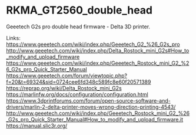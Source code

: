# RKMA_GT2560_double_head
Geeetech G2s pro double head firmware - Delta 3D printer.

Links:
https://www.geeetech.com/wiki/index.php/Geeetech_G2_%26_G2s_pro
http://www.geeetech.com/wiki/index.php/Delta_Rostock_mini_G2s#How_to_modify_and_upload_firmware
https://www.geeetech.com/wiki/index.php/Geeetech_Rostock_mini_G2_%26_G2s_pro_Quick_Starter_Manual
https://www.geeetech.com/forum/viewtopic.php?f=20&t=69324&sid=0724cee6fd348c589fc8e60f20571389
https://reprap.org/wiki/Delta_Rostock_mini_G2s
https://marlinfw.org/docs/configuration/configuration.html
https://www.3dprintforums.com/forum/open-source-software-and-drivers/marlin-2-delta-printer-moves-wrong-direction-printing-4543/
http://www.geeetech.com/wiki/index.php/Geeetech_Rostock_mini_G2_%26_G2s_pro_Quick_Starter_Manual#How_to_modify_and_upload_firmware.it
https://manual.slic3r.org/

